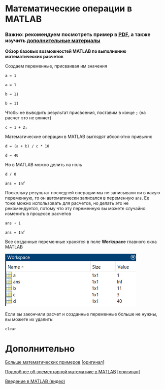 # Математические операции в MATLAB

### Важно: рекомендуем посмотреть пример в [PDF](math_operations.pdf), а также изучить [дополнительные материалы](#дополнительно)

**Обзор базовых возможностей MATLAB по выполнению математических расчетов**

Создаем переменные, присваивая им значения

```matlab:Code
a = 1
```

```text:Output
a = 1
```

```matlab:Code
b = 11
```

```text:Output
b = 11
```

Чтобы не выводить результат присвоения, поставим в конце `;` (на расчет это не влияет)

```matlab:Code
c = 1 + 2;
```

Математические операции в MATLAB выглядят абсолютно привычно

```matlab:Code
d = (a + b) / c * 10
```

```text:Output
d = 40
```

Но в MATLAB можно делить на ноль

```matlab:Code
d / 0
```

```text:Output
ans = Inf
```

Поскольку результат последней операции мы не записывали ни в какую переменную, то он автоматически записался в переменную `ans`. Ее тоже можно использовать для расчетов, но делать это не рекомендуется, потому что эту переменную вы можете случайно изменить в процессе расчетов

```matlab:Code
ans + 1
```

```text:Output
ans = Inf
```

Все созданные переменные хранятся в поле **Workspace** главного окна MATLAB

![image_0.png](README_images/image_0.png)

Если вы закончили расчет и созданные переменные больше не нужны, вы можете их удалить:

```matlab:Code
clear
```

# Дополнительно

[Больше математических примеров](https://docs.exponenta.ru/matlab/examples.html?category=elementary-math#elementary-math) [[оригинал](https://www.mathworks.com/help/matlab/examples.html?category=elementary-math)]

[Подробнее об элементарной математике в MATLAB](https://docs.exponenta.ru/matlab/elementary-math.html) [[оригинал](https://docs.exponenta.ru/matlab/elementary-math.html)]

[Введение в MATLAB (видео)](https://www.youtube.com/playlist?list=PLmu_y3-DV2_nKd7epECPEbTVamsmEmMMI)